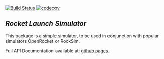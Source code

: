<!-- [![Code Health](https://landscape.io/github/hallover/Rocket-Launch-Simulator/master/landscape.svg?style=flat)](https://landscape.io/github/hallover/Rocket-Launch-Simulator/master) -->
[![Build Status](https://travis-ci.org/hallover/Rocket-Launch-Simulator.svg?branch=master)](https://travis-ci.org/hallover/Rocket-Launch-Simulator)
[![codecov](https://codecov.io/gh/hallover/Rocket-Launch-Simulator/branch/master/graph/badge.svg)](https://codecov.io/gh/hallover/Rocket-Launch-Simulator)

*Rocket Launch Simulator*
--------

This package is a simple simulator, to be used in conjunction with popular simulators OpenRocket or RockSim.


Full API Documentation available at: [github pages](https://hallover.github.io/Rocket-Launch-Simulator/).
